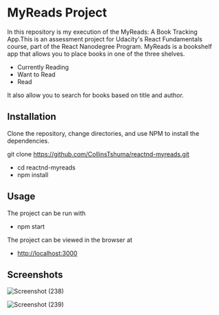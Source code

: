 # MyReads Project

In this repository is my execution of the MyReads: A Book Tracking App.This is an assessment project for Udacity's React Fundamentals course, part of the React Nanodegree Program. MyReads is a bookshelf app that allows you to place books in one of the three shelves. 

- Currently Reading
- Want to Read
- Read

It also allow you to search for books based on title and author.

##  Installation

Clone the repository, change directories, and use NPM to install the dependencies.


git clone https://github.com/CollinsTshuma/reactnd-myreads.git
- cd reactnd-myreads
- npm install

## Usage

The project can be run with

- npm start

The project can be viewed in the browser at

- [http://localhost:3000](http://localhost:3000)

## Screenshots
    
![Screenshot (238)](https://user-images.githubusercontent.com/62089415/140650192-faccde28-3d57-489b-aaa3-80552119e389.png)
    
![Screenshot (239)](https://user-images.githubusercontent.com/62089415/140650220-3820a04c-5f5e-4c3a-96e0-f1b8a1ae6bef.png)

